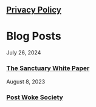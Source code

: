 ## [Privacy Policy](/privacy-policy)

# Blog Posts

July 26, 2024
### [The Sanctuary White Paper](/blog/2024/26/06/the-sanctuary-white-paper.html)

August 8, 2023
### [Post Woke Society](/blog/2023/08/07/post-woke-society.html)

